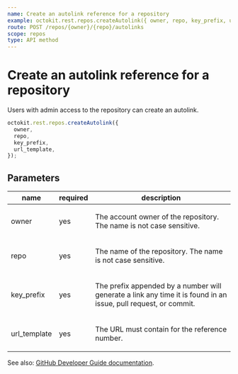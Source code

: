 ```yaml
---
name: Create an autolink reference for a repository
example: octokit.rest.repos.createAutolink({ owner, repo, key_prefix, url_template })
route: POST /repos/{owner}/{repo}/autolinks
scope: repos
type: API method
---
```


# Create an autolink reference for a repository

Users with admin access to the repository can create an autolink.

```js
octokit.rest.repos.createAutolink({
  owner,
  repo,
  key_prefix,
  url_template,
});
```

## Parameters

<table>
  <thead>
    <tr>
      <th>name</th>
      <th>required</th>
      <th>description</th>
    </tr>
  </thead>
  <tbody>
    <tr><td>owner</td><td>yes</td><td>

The account owner of the repository. The name is not case sensitive.

</td></tr>
<tr><td>repo</td><td>yes</td><td>

The name of the repository. The name is not case sensitive.

</td></tr>
<tr><td>key_prefix</td><td>yes</td><td>

The prefix appended by a number will generate a link any time it is found in an issue, pull request, or commit.

</td></tr>
<tr><td>url_template</td><td>yes</td><td>

The URL must contain <num> for the reference number.

</td></tr>
  </tbody>
</table>

See also: [GitHub Developer Guide documentation](https://docs.github.com/v3/repos#create-an-autolink).
